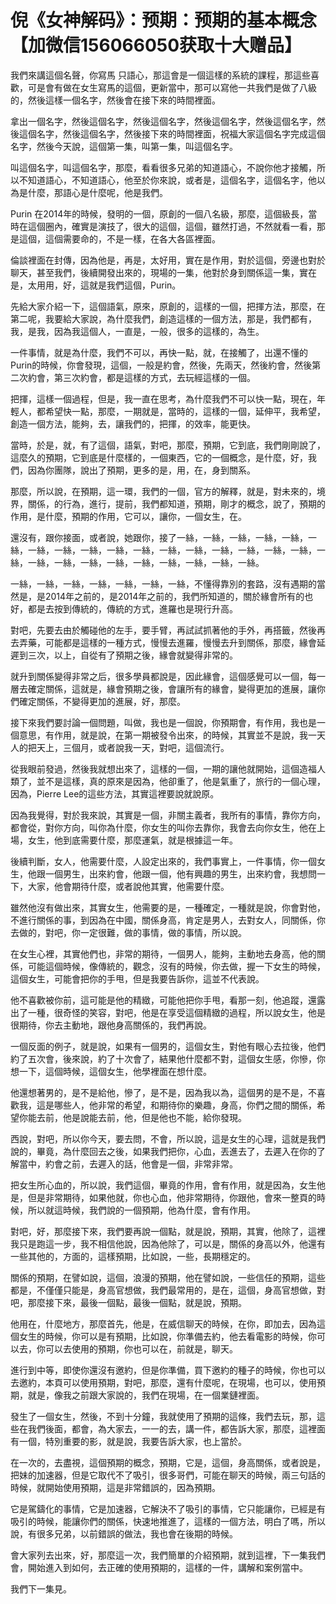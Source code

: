 # 倪《女神解码》：预期：预期的基本概念【加微信156066050获取十大赠品】

我們來講這個名聲，你寫馬 只語心，那這會是一個這樣的系統的課程，那這些喜歡，可是會有做在女生寫馬的這個，更新當中，那可以寫他一共我們是做了八級的，然後這樣一個名字，然後會在接下來的時間裡面。

拿出一個名字，然後這個名字，然後這個名字，然後這個名字，然後這個名字，然後這個名字，然後這個名字，然後接下來的時間裡面，祝福大家這個名字完成這個名字，然後今天說，這個第一集，叫第一集，叫這個名字。

叫這個名字，叫這個名字，那麼，看看很多兄弟的知道語心，不說你他才接觸，所以不知道語心，不知道語心，他至於你來說，或者是，這個名字，這個名字，他以為是什麼，那語心是什麼呢，他是我們。

Purin 在2014年的時候，發明的一個，原創的一個八名級，那麼，這個級長，當時在這個圈內，確實是演技了，很大的這個，這個，雖然打過，不然就看一看，那是這個，這個需要命的，不是一樣，在各大各區裡面。

倫談裡面在封傳，因為他是，再是，太好用，實在是作用，對於這個，旁邊也對於聊天，甚至我們，後續開發出來的，現場的一集，他對於身到關係這一集，實在是，太用用，好，這就是我們這個，Purin。

先給大家介紹一下，這個語氣，原來，原創的，這樣的一個，把揮方法，那麼，在第二呢，我要給大家說，為什麼我們，創造這樣的一個方法，那是，我們都有，我，是我，因為我這個人，一直是，一般，很多的這樣的，為生。

一件事情，就是為什麼，我們不可以，再快一點，就，在接觸了，出還不懂的Purin的時候，你會發現，這個，一般是約會，然後，先兩天，然後約會，然後第二次約會，第三次約會，都是這樣的方式，去玩經這樣的一個。

把揮，這樣一個過程，但是，我一直在思考，為什麼我們不可以快一點，現在，年輕人，都希望快一點，那麼，一期就是，當時的，這樣的一個，延伸平，我希望，創造一個方法，能夠，去，讓我們的，把揮，的效率，能更快。

當時，於是，就，有了這個，語氣，對吧，那麼，預期，它到底，我們剛剛說了，這麼久的預期，它到底是什麼樣的，一個東西，它的一個概念，是什麼，好，我們，因為你團隊，說出了預期，更多的是，用，在，身到關系。

那麼，所以說，在預期，這一環，我們的一個，官方的解釋，就是，對未來的，境界，關係，的行為，進行，提前，我們都知道，預期，剛才的概念，說了，預期的作用，是什麼，預期的作用，它可以，讓你，一個女生，在。

還沒有，跟你接面，或者說，她跟你，接了一絲，一絲，一絲，一絲，一絲，一絲，一絲，一絲，一絲，一絲，一絲，一絲，一絲，一絲，一絲，一絲，一絲，一絲，一絲，一絲，一絲，一絲，一絲，一絲，一絲，一絲，一絲。

一絲，一絲，一絲，一絲，一絲，一絲，一絲，不懂得靠別的套路，沒有遇期的當然是，是2014年之前的，是2014年之前的，我們所知道的，關於緣會所有的也好，都是去按到傳統的，傳統的方式，進羅也是現行升高。

對吧，先要去由於觸碰他的左手，要手臂，再試試抓著他的手外，再搭籤，然後再去弄藥，可能都是這樣的一種方式，慢慢去進羅，慢慢去升到關係，那麼，緣會延遲到三次，以上，自從有了預期之後，緣會就變得非常的。

就升到關係變得非常之后，很多學員都說是，因此緣會，這個感覺可以一個，每一層去確定關係，這就是，緣會預期之後，會讓所有的緣會，變得更加的進展，讓你們確定關係，不變得更加的進展，好，那麼。

接下來我們要討論一個問題，叫做，我也是一個說，你預期會，有作用，我也是一個意思，有作用，就是說，在第一期被發令出來，的時候，其實並不是說，我一天人的把天上，三個月，或者說我一天，對吧，這個流行。

從我眼前發過，然後我就想出來了，這樣的一個，一期的讓他就開始，這個造福人類了，並不是這樣，真的原來是因為，他卻重了，他是氣重了，旅行的一個心理，因為，Pierre Lee的這些方法，其實這裡要說就說原。

因為我覺得，對於我來說，其實是一個，非關主義者，我所有的事情，靠你方向，都會從，對你方向，叫你為什麼，你女生的叫你去靠你，我會去向你女生，他在上場，女生，他到底需要什麼，那麼運氣，就是根據這一年。

後續判斷，女人，他需要什麼，人設定出來的，我們事實上，一件事情，你一個女生，他跟一個男生，出來約會，他跟一個，他有興趣的男生，出來約會，我想問一下，大家，他會期待什麼，或者說他其實，他需要什麼。

雖然他沒有做出來，其實女生，他需要的是，一種確定，一種就是說，你會對他，不進行關係的事，到因為在中國，關係身高，肯定是男人，去對女人，同關係，你去做的，對吧，你一定很難，做的事情，做的事情，所以說。

在女生心裡，其實他們也，非常的期待，一個男人，能夠，主動地去身高，他的關係，可能這個時候，像傳統的，觀念，沒有的時候，你去做，握一下女生的時候，這個女生，可能會把你的手甩，但是我要告訴你，這並不代表說。

他不喜歡被你前，這可能是他的精緻，可能他把你手甩，看那一刻，他追蹤，還露出了一種，很奇怪的笑容，對吧，他是在享受這個精緻的過程，所以說女生，他是很期待，你去主動地，跟他身高關係的，我們再說。

一個反面的例子，就是說，如果有一個男的，這個女生，對他有眼心去拉後，他們約了五次會，後來說，約了十次會了，結果他什麼都不對，這個女生感，你慘，你想一下，這個時候，這個女生，他學裡面在想什麼。

他還想著男的，是不是給他，慘了，是不是，因為我以為，這個男的是不是，不喜歡我，這是哪些人，他非常的希望，和期待你的樂趣，身高，你們之間的關係，希望你能去前，他是說能去前，他，但是他也不能，給你發現。

西說，對吧，所以你今天，要去問，不會，所以說，這是女生的心理，這就是我們說的，畢竟，為什麼回去之後，如果我們把你，心血，丟進去了，去遲入在你的了解當中，約會之前，去遲入的話，他會是一個，非常非常。

把女生所心血的，所以說，我們這個，畢竟的作用，會有作用，就是因為，女生他是，但是非常期待，如果他就，你也心血，他非常期待，你跟他，會來一整頁的時候，所以就這時候，我們說的一個預期，他為什麼，會有作用。

對吧，好，那麼接下來，我們要再說一個點，就是說，預期，其實，他除了，這裡我只是跑這一步，我不相信他說，因為他除了，可以是，關係的身高以外，他還有一些其他的，方面的，這樣預期，比如說，一些，長期穩定的。

關係的預期，在譬如說，這個，浪漫的預期，他在譬如說，一些信任的預期，這些都是，不僅僅只能是，身高官想做，我們最常用的，是在，這個，身高官想做，對吧，那麼接下來，最後一個點，最後一個點，就是說，預期。

他用在，什麼地方，那麼首先，他是，在威信聊天的時候，在你，即加去，因為這個女生的時候，你可以是有預期，比如說，你準備去約，他去看電影的時候，你可以去，你可以去使用的預期，你也可以在，前就是，聊天。

進行到中等，即使你還沒有邀約，但是你準備，買下邀約的種子的時候，你也可以去邀約，本頁可以使用預期，對吧，那麼，還有什麼呢，在現場，也可以，使用預期，就是，像我之前跟大家說的，我們在現場，在一個業鏈裡面。

發生了一個女生，然後，不到十分鐘，我就使用了預期的這條，我們去玩，那，這些在我們後面，都會，為大家去，一一的去，講一件，都告訴大家，那麼，這裡面有一個，特別重要的影，就是說，我要告訴大家，也上當於。

在一次的，去盡視，這個預期的概念，預期，它是，這個，身高關係，或者說是，把妹的加速器，但是它取代不了吸引，很多哥們，可能在聊天的時候，兩三句話的時候，就開始使用預期，這是非常錯誤的，因為預期。

它是駕鑄化的事情，它是加速器，它解決不了吸引的事情，它只能讓你，已經是有吸引的時候，能讓你們的關係，快速地推進了，這樣的一個方法，明白了嗎，所以說，有很多兄弟，以前錯誤的做法，我也會在後期的時候。

會大家列去出來，好，那麼這一次，我們簡單的介紹預期，就到這裡，下一集我們會，開始進入到如何，去正確的使用預期的，這樣的一件，講解和案例當中。

我們下一集見。